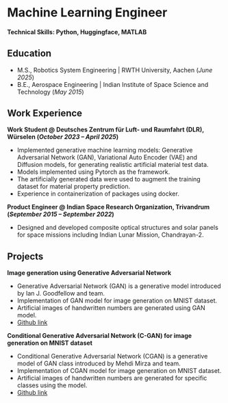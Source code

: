 # Machine Learning Engineer

#### Technical Skills: Python, Huggingface, MATLAB

## Education						       		
- M.S., Robotics System Engineering	| RWTH University, Aachen (_June 2025_)	 			        		
- B.E., Aerospace Engineering       | Indian Institute of Space Science and Technology (_May 2015_)

## Work Experience
**Work Student @ Deutsches Zentrum für Luft- und Raumfahrt (DLR),  Würselen (_October 2023 – April 2025_)**
- Implemented generative machine learning models: Generative Adversarial Network (GAN), Variational Auto Encoder (VAE) and Diffusion models, for generating realistic artificial material test data.
- Models implemented using Pytorch as the framework.
- The artificially generated data were used to augment the training dataset for material property prediction.
- Experience in containerization of packages using docker.


**Product Engineer  @ Indian Space Research Organization, Trivandrum (_September 2015 – September 2022_)**
- Designed and developed composite optical structures and solar panels for space missions including Indian Lunar Mission, Chandrayan-2.

## Projects
**Image generation using Generative Adversarial Network**
- Generative Adversarial Network (GAN) is a generative model introduced by Ian J. Goodfellow and team.
- Implementation of GAN model for image generation on MNIST dataset.
- Artificial images of handwritten numbers are generated using GAN model.
- [Github link](https://github.com/Amal-Jyothis/mnist_gan)

**Conditional Generative Adversarial Network (C-GAN) for image generation on MNIST dataset**
- Conditional Generative Adversarial Network (CGAN) is a generative model of GAN class introduced by Mehdi Mirza and team.
- Implementation of CGAN model for image generation on MNIST dataset.
- Artificial images of handwritten numbers are generated for specific classes using the model.
- [Github link](https://github.com/Amal-Jyothis/mnist-cgan)


